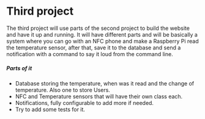 # Third project

The third project will use parts of the second project to build the website and have it up and running. It will have different parts and will be basically a system where you can go with an NFC phone and make a Raspberry Pi read the temperature sensor, after that, save it to the database and send a notification with a command to say it loud from the command line.

##### Parts of it

- Database storing the temperature, when was it read and the change of temperature. Also one to store Users.
- NFC and Temperature sensors that will have their own class each.
- Notifications, fully configurable to add more if needed.
- Try to add some tests for it.
